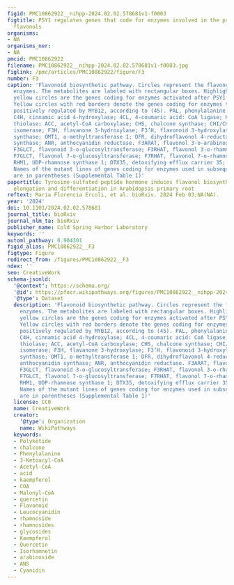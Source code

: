 ```yaml
---
figid: PMC10862922__nihpp-2024.02.02.578681v1-f0003
figtitle: PSY1 regulates genes that code for enzymes involved in the production of
  flavonols
organisms:
- NA
organisms_ner:
- NA
pmcid: PMC10862922
filename: PMC10862922__nihpp-2024.02.02.578681v1-f0003.jpg
figlink: /pmc/articles/PMC10862922/figure/F3
number: F3
caption: 'Flavonoid biosynthetic pathway. Circles represent the flavonoid biosynthesis
  enzymes. The metabolites are labeled with rectangular boxes. Highlighted in larger
  yellow circles are the genes coding for enzymes activated after PSY1 treatment.
  Yellow circles with red borders denote the genes coding for enzymes that are also
  positively regulated by MYB12, according to (45). PAL, phenylalanine ammonia-lyase;
  C4H, cinnamic acid 4-hydroxylase; 4CL, 4-coumaric acid: CoA ligase; KAT5, 3-ketoacyl-coa
  thiolase; ACC, acetyl-CoA carboxylase; CHS, chalcone synthase; CHI/CHIL, chalcone
  isomerase; F3H, flavanone 3-hydroxylase; F3’H, flavonoid 3-hydroxylase; FLS, flavonol
  synthase; OMT1, o-methyltransferase 1; DFR, dihydroflavonol 4-reductase; ANS, anthocyanidin
  synthase; ANR, anthocyanidin reductase. F3ARAT, flavonol 3-o-arabinosyltransferase;
  F3GLCT, flavonoid 3-o-glucosyltransferase; F3RHAT, flavonol 3-o-rhamnosyltransferase;
  F7GLCT, flavonol 7-o-glucosyltransferase; F7RHAT, flavonol 7-o-rhamnosyltransferase;
  RHM1, UDP-rhamnose synthase 1; DTX35, detoxifying efflux carrier 35; MYB12, R2R3-MYB.
  Names of the mutant lines of genes coding for enzymes used in subsequent experiments
  are in parentheses (Supplemental Table 1)'
papertitle: Tyrosine-sulfated peptide hormone induces flavonol biosynthesis to control
  elongation and differentiation in Arabidopsis primary root
reftext: Maria Florencia Ercoli, et al. bioRxiv. 2024 Feb 03;NA(NA).
year: '2024'
doi: 10.1101/2024.02.02.578681
journal_title: bioRxiv
journal_nlm_ta: bioRxiv
publisher_name: Cold Spring Harbor Laboratory
keywords: ''
automl_pathway: 0.904301
figid_alias: PMC10862922__F3
figtype: Figure
redirect_from: /figures/PMC10862922__F3
ndex: ''
seo: CreativeWork
schema-jsonld:
  '@context': https://schema.org/
  '@id': https://pfocr.wikipathways.org/figures/PMC10862922__nihpp-2024.02.02.578681v1-f0003.html
  '@type': Dataset
  description: 'Flavonoid biosynthetic pathway. Circles represent the flavonoid biosynthesis
    enzymes. The metabolites are labeled with rectangular boxes. Highlighted in larger
    yellow circles are the genes coding for enzymes activated after PSY1 treatment.
    Yellow circles with red borders denote the genes coding for enzymes that are also
    positively regulated by MYB12, according to (45). PAL, phenylalanine ammonia-lyase;
    C4H, cinnamic acid 4-hydroxylase; 4CL, 4-coumaric acid: CoA ligase; KAT5, 3-ketoacyl-coa
    thiolase; ACC, acetyl-CoA carboxylase; CHS, chalcone synthase; CHI/CHIL, chalcone
    isomerase; F3H, flavanone 3-hydroxylase; F3’H, flavonoid 3-hydroxylase; FLS, flavonol
    synthase; OMT1, o-methyltransferase 1; DFR, dihydroflavonol 4-reductase; ANS,
    anthocyanidin synthase; ANR, anthocyanidin reductase. F3ARAT, flavonol 3-o-arabinosyltransferase;
    F3GLCT, flavonoid 3-o-glucosyltransferase; F3RHAT, flavonol 3-o-rhamnosyltransferase;
    F7GLCT, flavonol 7-o-glucosyltransferase; F7RHAT, flavonol 7-o-rhamnosyltransferase;
    RHM1, UDP-rhamnose synthase 1; DTX35, detoxifying efflux carrier 35; MYB12, R2R3-MYB.
    Names of the mutant lines of genes coding for enzymes used in subsequent experiments
    are in parentheses (Supplemental Table 1)'
  license: CC0
  name: CreativeWork
  creator:
    '@type': Organization
    name: WikiPathways
  keywords:
  - Polyketide
  - chalcone
  - Phenylalanine
  - 3-Ketoacyl-CoA
  - Acetyl-CoA
  - acid
  - kaempferol
  - COA
  - Malonyl-CoA
  - quercetin
  - Flavonoid
  - Leucocyanidin
  - rhamnoside
  - rhamnosides
  - glycosides
  - Kaempferol
  - Quercetin
  - Isorhamnetin
  - arabinoside
  - ANS
  - Cyanidin
---
```

